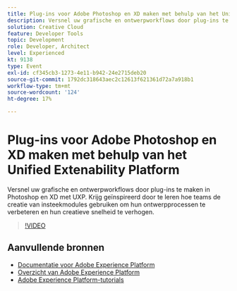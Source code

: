 ```yaml
---
title: Plug-ins voor Adobe Photoshop en XD maken met behulp van het Unified Extenability Platform
description: Versnel uw grafische en ontwerpworkflows door plug-ins te maken in Photoshop en XD met UXP. Krijg geïnspireerd door te leren hoe teams de creatie van insteekmodules gebruiken om hun ontwerpprocessen te verbeteren en hun creatieve snelheid te verhogen.
solution: Creative Cloud
feature: Developer Tools
topic: Development
role: Developer, Architect
level: Experienced
kt: 9138
type: Event
exl-id: cf345cb3-1273-4e11-b942-24e2715deb20
source-git-commit: 1792dc318643aec2c12613f621361d72a7a918b1
workflow-type: tm+mt
source-wordcount: '124'
ht-degree: 17%

---
```


# Plug-ins voor Adobe Photoshop en XD maken met behulp van het Unified Extenability Platform

Versnel uw grafische en ontwerpworkflows door plug-ins te maken in Photoshop en XD met UXP. Krijg geïnspireerd door te leren hoe teams de creatie van insteekmodules gebruiken om hun ontwerpprocessen te verbeteren en hun creatieve snelheid te verhogen.

>[!VIDEO](https://video.tv.adobe.com/v/337593/?quality=12&learn=on&hidetitle=true)

## Aanvullende bronnen

- [Documentatie voor Adobe Experience Platform](https://experienceleague.adobe.com/docs/experience-platform.html)
- [Overzicht van Adobe Experience Platform](https://experienceleague.adobe.com/docs/experience-platform/landing/home.html)
- [Adobe Experience Platform-tutorials](https://experienceleague.adobe.com/docs/platform-learn/tutorials/overview.html?lang=nl)
